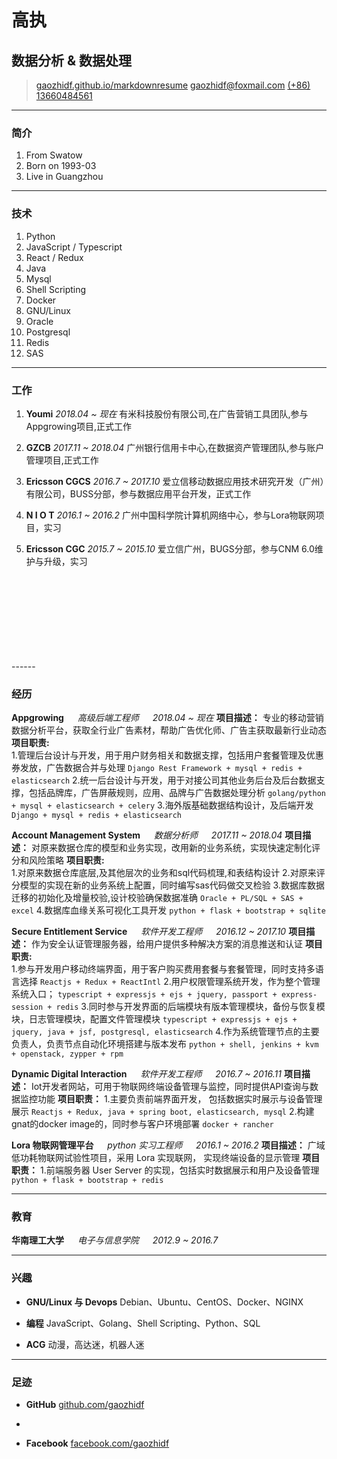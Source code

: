 # 高执
## 数据分析 & 数据处理

> [gaozhidf.github.io/markdownresume](http://gaozhidf.github.io/markdownresume)
  [gaozhidf@foxmail.com](mailto:gaozhidf@foxmail.com)
  [(+86) 13660484561](tel:+8613660484561)

------

### 简介

1. From Swatow
1. Born on 1993-03
1. Live in Guangzhou

------

### 技术

1. Python
1. JavaScript / Typescript
1. React / Redux
1. Java
1. Mysql
1. Shell Scripting
1. Docker
1. GNU/Linux
1. Oracle
1. Postgresql
1. Redis
1. SAS

------

### 工作

1. **Youmi**
    *2018.04 ~ 现在*
    有米科技股份有限公司,在广告营销工具团队,参与Appgrowing项目,正式工作

1. **GZCB**
    *2017.11 ~ 2018.04*
    广州银行信用卡中心,在数据资产管理团队,参与账户管理项目,正式工作

1. **Ericsson CGCS**
    *2016.7 ~ 2017.10*
    爱立信移动数据应用技术研究开发（广州）有限公司，BUSS分部，参与数据应用平台开发，正式工作

1. **N I O T**
    *2016.1 ~ 2016.2*
    广州中国科学院计算机网络中心，参与Lora物联网项目，实习

1. **Ericsson CGC**
    *2015.7 ~ 2015.10*
    爱立信广州，BUGS分部，参与CNM 6.0维护与升级，实习
<br>
<br>
<br>
<br>
<br>
<br>
<br>
<br>
------

### 经历

**Appgrowing** &emsp; *高级后端工程师*  &emsp; *2018.04 ~ 现在*
    **项目描述：** 专业的移动营销数据分析平台，获取全行业广告素材，帮助广告优化师、广告主获取最新行业动态
    **项目职责:**  
    1.管理后台设计与开发，用于用户财务相关和数据支撑，包括用户套餐管理及优惠券发放，广告数据合并与处理
    `Django Rest Framework + mysql + redis + elasticsearch`
    2.统一后台设计与开发，用于对接公司其他业务后台及后台数据支撑，包括品牌库，广告屏蔽规则，应用、品牌与广告数据处理分析
    `golang/python + mysql + elasticsearch + celery`
    3.海外版基础数据结构设计，及后端开发
    `Django + mysql + redis + elasticsearch`

**Account Management System** &emsp; *数据分析师*  &emsp; *2017.11 ~ 2018.04*
    **项目描述：** 对原来数据仓库的模型和业务实现，改用新的业务系统，实现快速定制化评分和风险策略
    **项目职责:**  
    1.对原来数据仓库底层,及其他层次的业务和sql代码梳理,和表结构设计
    2.对原来评分模型的实现在新的业务系统上配置，同时编写sas代码做交叉检验
    3.数据库数据迁移的初始化及增量校验,设计校验确保数据准确
    `Oracle + PL/SQL + SAS + excel`
    4.数据库血缘关系可视化工具开发 
    `python + flask + bootstrap + sqlite`

**Secure Entitlement Service** &emsp; *软件开发工程师*  &emsp; *2016.12 ~ 2017.10*
    **项目描述：** 作为安全认证管理服务器，给用户提供多种解决方案的消息推送和认证
    **项目职责:**  
    1.参与开发用户移动终端界面，用于客户购买费用套餐与套餐管理，同时支持多语言选择
    `Reactjs + Redux + ReactIntl`
    2.用户权限管理系统开发，作为整个管理系统入口；
    `typescript + expressjs + ejs + jquery, passport + express-session + redis`
    3.同时参与开发界面的后端模块有版本管理模块，备份与恢复模块，日志管理模块，配置文件管理模块
    `typescript + expressjs + ejs + jquery, java + jsf, postgresql, elasticsearch`
    4.作为系统管理节点的主要负责人，负责节点自动化环境搭建与版本发布
    `python + shell, jenkins + kvm + openstack, zypper + rpm`

**Dynamic Digital Interaction** &emsp; *软件开发工程师* &emsp; *2016.7 ~ 2016.11*
    **项目描述：** Iot开发者网站，可用于物联网终端设备管理与监控，同时提供API查询与数据监控功能
    **项目职责：** 
    1.主要负责前端界面开发， 包括数据实时展示与设备管理展示
    `Reactjs + Redux, java + spring boot, elasticsearch, mysql`
    2.构建gnat的docker image的，同时参与客户环境部署
    `docker + rancher`

**Lora 物联网管理平台** &emsp; *python 实习工程师* &emsp; *2016.1 ~ 2016.2*
    **项目描述：** 广域低功耗物联网试验性项目，采用 Lora 实现联网， 实现终端设备的显示管理
    **项目职责：** 
    1.前端服务器 User Server 的实现，包括实时数据展示和用户及设备管理
    `python + flask + bootstrap + redis`

------

### 教育

**华南理工大学** &emsp; *电子与信息学院* &emsp; *2012.9 ~ 2016.7*

------

### 兴趣

* **GNU/Linux 与 Devops**
    Debian、Ubuntu、CentOS、Docker、NGINX

* **编程**
    JavaScript、Golang、Shell Scripting、Python、SQL

* **ACG**
    动漫，高达迷，机器人迷

------

### 足迹

* **GitHub**
    [github.com/gaozhidf](https://github.com/gaozhidf)

* <br>

* **Facebook**
    [facebook.com/gaozhidf](https://www.facebook.com/zhigaodf)